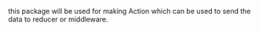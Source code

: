 this package will be used for making Action which can be used to send the data to reducer or middleware.